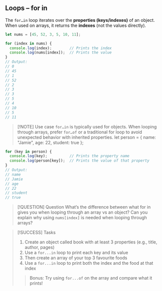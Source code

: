 ## Loops – for in

The `for…in` loop iterates over the **properties (keys/indexes)** of an object.  
When used on arrays, it returns the **indexes** (not the values directly).

```js
let nums = [45, 52, 3, 5, 10, 11];

for (index in nums) {
  console.log(index);        // Prints the index
  console.log(nums[index]);  // Prints the value
}
// Output:
// 0
// 45
// 1
// 52
// 2
// 3
// 3
// 5
// 4
// 10
// 5
// 11
```

> [!NOTE] Use case
> `for…in` is typically used for objects. When looping through arrays, prefer `for…of` or a traditional for loop to avoid unexpected behavior with inherited properties.
> let person = { name: "Jamie", age: 22, student: true };

```js
for (key in person) {
  console.log(key);          // Prints the property name
  console.log(person[key]);  // Prints the value of that property
}
// Output:
// name
// Jamie
// age
// 22
// student
// true
```

> [!QUESTION] Question
> What’s the difference between what for in gives you when looping through an array vs an object?
> Can you explain why using `nums[index]` is needed when looping through arrays?

> [!SUCCESS] Tasks
> 1. Create an object called book with at least 3 properties (e.g., title, author, pages)
> 2. Use a `for...in` loop to print each key and its value
> 3. Then create an array of your top 3 favourite foods
> 4. Use a `for...in` loop to print both the index and the food at that index
> > Bonus: Try using `for...of` on the array and compare what it prints!